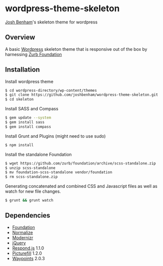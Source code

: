 wordpress-theme-skeleton
========================

[Josh Benham](http://joshbenham.net)'s skeleton theme for wordpress

Overview
--------

A basic [Wordpress](http://wordpress.org) skeleton theme that is responsive out of the box by
harnessing [Zurb Foundation](http://foundation.zurb.com/)

Installation
------------

Install wordpress theme

```sh
$ cd wordpress-directory/wp-content/themes
$ git clone https://github.com/joshbenham/wordpress-theme-skeleton.git skeleton
$ cd skeleton
```

Install SASS and Compass

```sh
$ gem update --system
$ gem install sass
$ gem install compass
```

Install Grunt and Plugins (might need to use sudo)

```sh
$ npm install
```

Install the standalone Foundation

```sh
$ wget https://github.com/zurb/foundation/archive/scss-standalone.zip
$ unzip scss-standalone
$ mv foundation-scss-standalone vendor/foundation
$ rm scss-standalone.zip
```

Generating concatenated and combined CSS and Javascript files as well as  watch
for new file changes.

```sh
$ grunt && grunt watch
```

Dependencies
------------

 - [Foundation](http://foundation.zurb.com/)
 - [Normalize](http://necolas.github.io/normalize.css/)
 - [Modernizr](http://modernizr.com/)
 - [jQuery](http://jquery.com/)
 - [Respond.js](https://github.com/scottjehl/Respond) 1.1.0
 - [Picturefill](https://github.com/scottjehl/picturefill) 1.2.0
 - [Waypoints](https://github.com/imakewebthings/jquery-waypoints) 2.0.3
